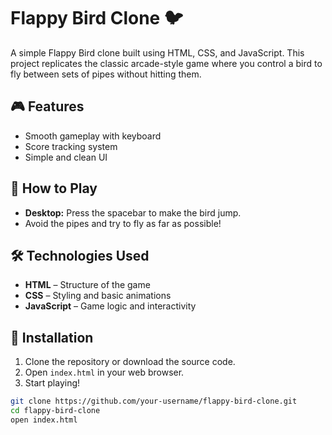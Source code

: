 # Flappy Bird Clone 🐦

A simple Flappy Bird clone built using HTML, CSS, and JavaScript. This project replicates the classic arcade-style game where you control a bird to fly between sets of pipes without hitting them.

## 🎮 Features

- Smooth gameplay with keyboard
- Score tracking system
- Simple and clean UI

## 🚀 How to Play

- **Desktop:** Press the spacebar to make the bird jump.
- Avoid the pipes and try to fly as far as possible!

## 🛠️ Technologies Used

- **HTML** – Structure of the game
- **CSS** – Styling and basic animations
- **JavaScript** – Game logic and interactivity

## 📂 Installation

1. Clone the repository or download the source code.
2. Open `index.html` in your web browser.
3. Start playing!

```bash
git clone https://github.com/your-username/flappy-bird-clone.git
cd flappy-bird-clone
open index.html

